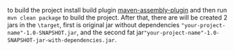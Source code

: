to build the project install build plugin [maven-assembly-plugin](https://maven.apache.org/plugins/maven-assembly-plugin/usage.html#execution-building-an-assembly)
and then run `mvn clean package` to build the project.
After that, there are will be created 2 jars in the `\target`, 
first is original jar without dependencies `"your-project-name"-1.0-SNAPSHOT.jar`, 
and the second fat jar`"your-project-name"-1.0-SNAPSHOT-jar-with-dependencies.jar`.